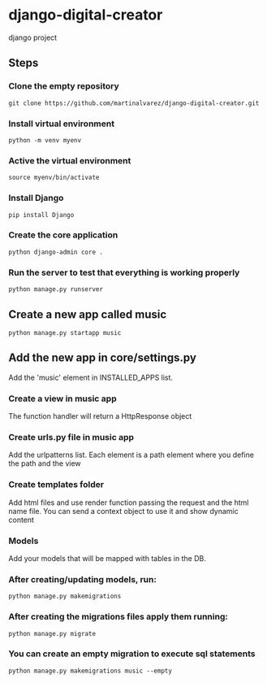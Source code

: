 # django-digital-creator
django project

## Steps

### Clone the empty repository
    git clone https://github.com/martinalvarez/django-digital-creator.git

### Install virtual environment
    python -m venv myenv

### Active the virtual environment
    source myenv/bin/activate

### Install Django
    pip install Django

### Create the core application
    python django-admin core .

### Run the server to test that everything is working properly
    python manage.py runserver

## Create a new app called music
    python manage.py startapp music

## Add the new app in core/settings.py
Add the 'music' element in INSTALLED_APPS list.

### Create a view in music app
The function handler will return a HttpResponse object

### Create urls.py file in music app
Add the urlpatterns list. Each element is a path element where you define the path and the view

### Create templates folder
Add html files and use render function passing the request and the html name file. You can send a context object to use it and show dynamic content

### Models
Add your models that will be mapped with tables in the DB.

### After creating/updating models, run:
    python manage.py makemigrations
    
### After creating the migrations files apply them running:
    python manage.py migrate

### You can create an empty migration to execute sql statements
    python manage.py makemigrations music --empty    
